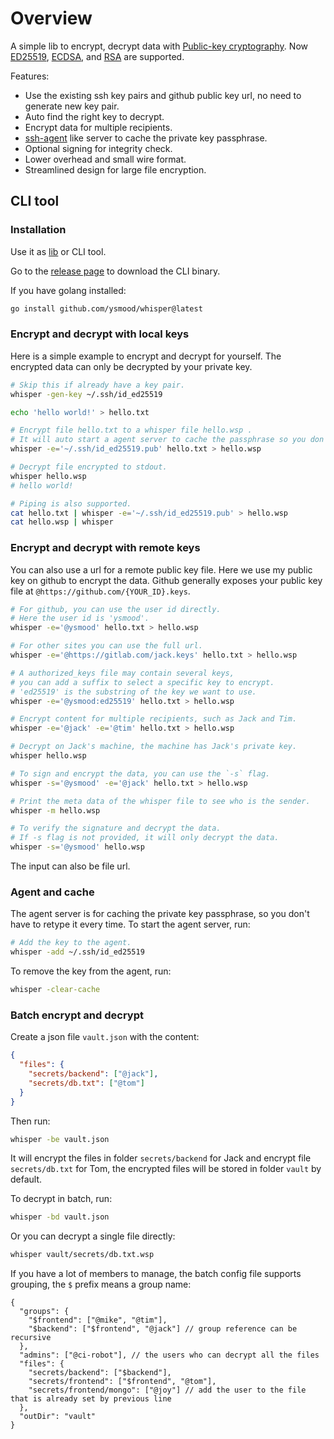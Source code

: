 # Overview

A simple lib to encrypt, decrypt data with [Public-key cryptography](https://en.wikipedia.org/wiki/Public-key_cryptography).
Now [ED25519](https://en.wikipedia.org/wiki/EdDSA#Ed25519), [ECDSA](https://en.wikipedia.org/wiki/Elliptic_Curve_Digital_Signature_Algorithm),
and [RSA](<https://en.wikipedia.org/wiki/RSA_(cryptosystem)>) are supported.

Features:

- Use the existing ssh key pairs and github public key url, no need to generate new key pair.
- Auto find the right key to decrypt.
- Encrypt data for multiple recipients.
- [ssh-agent](https://en.wikipedia.org/wiki/Ssh-agent) like server to cache the private key passphrase.
- Optional signing for integrity check.
- Lower overhead and small wire format.
- Streamlined design for large file encryption.

## CLI tool

### Installation

Use it as [lib](https://pkg.go.dev/github.com/ysmood/whisper/lib) or CLI tool.

Go to the [release page](https://github.com/ysmood/whisper/releases) to download the CLI binary.

If you have golang installed:

```bash
go install github.com/ysmood/whisper@latest
```

### Encrypt and decrypt with local keys

Here is a simple example to encrypt and decrypt for yourself. The encrypted data can only be decrypted by your private key.

```bash
# Skip this if already have a key pair.
whisper -gen-key ~/.ssh/id_ed25519

echo 'hello world!' > hello.txt

# Encrypt file hello.txt to a whisper file hello.wsp .
# It will auto start a agent server to cache the passphrase so you don't have to retype it.
whisper -e='~/.ssh/id_ed25519.pub' hello.txt > hello.wsp

# Decrypt file encrypted to stdout.
whisper hello.wsp
# hello world!

# Piping is also supported.
cat hello.txt | whisper -e='~/.ssh/id_ed25519.pub' > hello.wsp
cat hello.wsp | whisper
```

### Encrypt and decrypt with remote keys

You can also use a url for a remote public key file.
Here we use my public key on github to encrypt the data.
Github generally exposes your public key file at `@https://github.com/{YOUR_ID}.keys`.

```bash
# For github, you can use the user id directly.
# Here the user id is 'ysmood'.
whisper -e='@ysmood' hello.txt > hello.wsp

# For other sites you can use the full url.
whisper -e='@https://gitlab.com/jack.keys' hello.txt > hello.wsp

# A authorized_keys file may contain several keys,
# you can add a suffix to select a specific key to encrypt.
# 'ed25519' is the substring of the key we want to use.
whisper -e='@ysmood:ed25519' hello.txt > hello.wsp

# Encrypt content for multiple recipients, such as Jack and Tim.
whisper -e='@jack' -e='@tim' hello.txt > hello.wsp

# Decrypt on Jack's machine, the machine has Jack's private key.
whisper hello.wsp

# To sign and encrypt the data, you can use the `-s` flag.
whisper -s='@ysmood' -e='@jack' hello.txt > hello.wsp

# Print the meta data of the whisper file to see who is the sender.
whisper -m hello.wsp

# To verify the signature and decrypt the data.
# If -s flag is not provided, it will only decrypt the data.
whisper -s='@ysmood' hello.wsp
```

The input can also be file url.

### Agent and cache

The agent server is for caching the private key passphrase, so you don't have to retype it every time.
To start the agent server, run:

```bash
# Add the key to the agent.
whisper -add ~/.ssh/id_ed25519
```

To remove the key from the agent, run:

```bash
whisper -clear-cache
```

### Batch encrypt and decrypt

Create a json file `vault.json` with the content:

```json
{
  "files": {
    "secrets/backend": ["@jack"],
    "secrets/db.txt": ["@tom"]
  }
}
```

Then run:

```bash
whisper -be vault.json
```

It will encrypt the files in folder `secrets/backend` for Jack and encrypt file `secrets/db.txt` for Tom,
the encrypted files will be stored in folder `vault` by default.

To decrypt in batch, run:

```bash
whisper -bd vault.json
```

Or you can decrypt a single file directly:

```bash
whisper vault/secrets/db.txt.wsp
```

If you have a lot of members to manage, the batch config file supports grouping,
the `$` prefix means a group name:

```jsonc
{
  "groups": {
    "$frontend": ["@mike", "@tim"],
    "$backend": ["$frontend", "@jack"] // group reference can be recursive
  },
  "admins": ["@ci-robot"], // the users who can decrypt all the files
  "files": {
    "secrets/backend": ["$backend"],
    "secrets/frontend": ["$frontend", "@tom"],
    "secrets/frontend/mongo": ["@joy"] // add the user to the file that is already set by previous line
  },
  "outDir": "vault"
}
```
